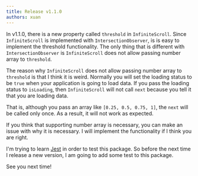 ```yaml
---
title: Release v1.1.0
authors: xuan
---
```


In v1.1.0, there is a new property called `threshold` in `InfiniteScroll`. Since `InfiniteScroll` is implemented with `IntersectionObserver`, is is easy to implement the threshold functionality. The only thing that is different with `IntersectionObserver` is `InfiniteScroll` does not allow passing number array to `threshold`.

<!--truncate-->

The reason why `InfiniteScroll` does not allow passing number array to `threshold` is that I think it is weird. Normally you will set the loading status to be `true` when your application is going to load data. If you pass the loading status to `isLoading`, then `InfiniteScroll` will not call `next` because you tell it that you are loading data.

That is, although you pass an array like `[0.25, 0.5, 0.75, 1]`, the `next` will be called only once. As a result, it will not work as expected.

If you think that supporting number array is necessary, you can make an issue with why it is necessary. I will implement the functionality if I think you are right.

I'm trying to learn [Jest](https://jestjs.io/) in order to test this package. So before the next time I release a new version, I am going to add some test to this package.

See you next time!
